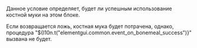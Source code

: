 Данное условие определяет, будет ли успешным использование костной муки на этом блоке.

Если возвращается ложь, костная мука будет потрачена, однако, процедура "${l10n.t("elementgui.common.event_on_bonemeal_success")}" вызвана не будет.